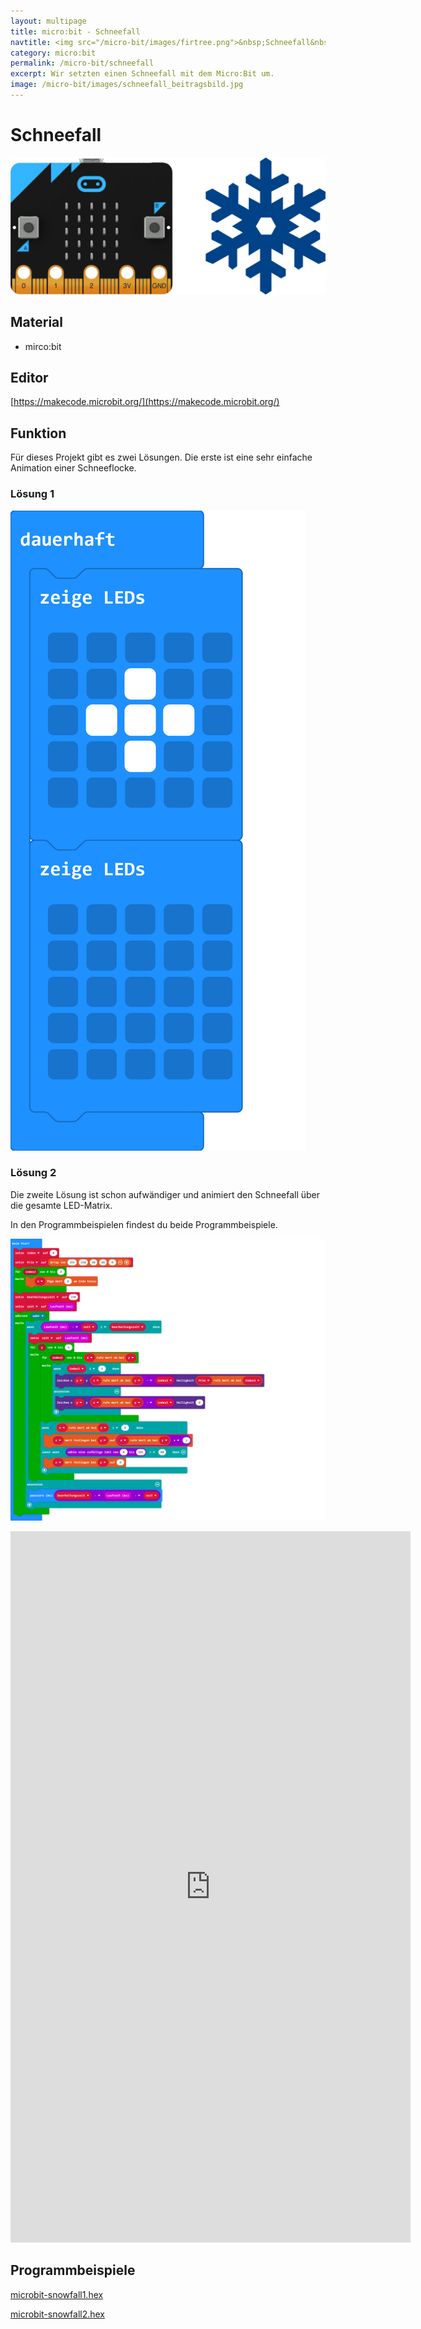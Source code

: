 ```yaml
---
layout: multipage
title: micro:bit - Schneefall
navtitle: <img src="/micro-bit/images/firtree.png">&nbsp;Schneefall&nbsp;<img src="/micro-bit/images/vcp-meet.png" title="Dieses Angebot kann auch über VCP-Meet genutzt werden.">
category: micro:bit
permalink: /micro-bit/schneefall
excerpt: Wir setzten einen Schneefall mit dem Micro:Bit um.
image: /micro-bit/images/schneefall_beitragsbild.jpg
---
```


# Schneefall

![shneefall](images/schneefall_beitragsbild.jpg)

## Material

+ mirco:bit

## Editor

[https://makecode.microbit.org/](https://makecode.microbit.org/)

## Funktion

Für dieses Projekt gibt es zwei Lösungen.
Die erste ist eine sehr einfache Animation einer Schneeflocke.

### Lösung 1

![](images/microbit-Screenshot-snowfall1.png)

### Lösung 2

Die zweite Lösung ist schon aufwändiger und animiert den Schneefall über die gesamte LED-Matrix.

In den Programmbeispielen findest du beide Programmbeispiele.

![](images/microbit-Screenshot-snowfall2.png)

<div class="hidden-print">
<iframe src="https://player.vimeo.com/video/474699919" width="640" height="1138" frameborder="0" allow="autoplay; fullscreen" allowfullscreen></iframe>
</div>

## Programmbeispiele
[microbit-snowfall1.hex](appendix/microbit-snowfall1.hex)

[microbit-snowfall2.hex](appendix/microbit-snowfall2.hex)
